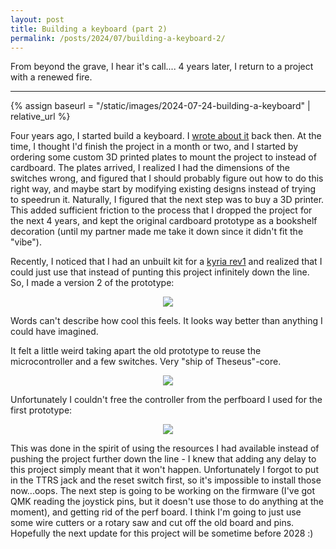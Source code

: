 ```yaml
---
layout: post
title: Building a keyboard (part 2)
permalink: /posts/2024/07/building-a-keyboard-2/
---
```


From beyond the grave, I hear it's call.... 4 years later, I return to a
project with a renewed fire.

---

{% assign baseurl = "/static/images/2024-07-24-building-a-keyboard" | relative_url %}

<style>
.myimg { max-width: 50%; }
.myimgctr { text-align: center; }
</style>

Four years ago, I started build a keyboard. I [wrote about
it](../building-a-keyboard/) back then. At the time, I thought I'd finish the
project in a month or two, and I started by ordering some custom 3D printed
plates to mount the project to instead of cardboard. The plates arrived, I
realized I had the dimensions of the switches wrong, and figured that I should
probably figure out how to do this right way, and maybe start by modifying
existing designs instead of trying to speedrun it. Naturally, I figured that the
next step was to buy a 3D printer. This added sufficient friction to the process
that I dropped the project for the next 4 years, and kept the original cardboard
prototype as a bookshelf decoration (until my partner made me take it down since
it didn't fit the "vibe").

Recently, I noticed that I had an unbuilt kit for a [kyria
rev1](https://github.com/splitkb/kyria) and realized that I could just use that
instead of punting this project infinitely down the line. So, I made a version 2
of the prototype:

<div class=myimgctr>
    <img class=myimg src="{{ '/finished.jpg' | prepend: baseurl }}"/>
</div>

Words can't describe how cool this feels. It looks way better than anything I
could have imagined.

It felt a little weird taking apart the old prototype to reuse the
microcontroller and a few switches. Very "ship of Theseus"-core.

<div class=myimgctr>
    <img class=myimg src="{{ '/oldandnew.jpg' | prepend: baseurl }}"/>
</div>

Unfortunately I couldn't free the controller from the perfboard I used for the
first prototype:

<div class=myimgctr>
    <img class=myimg src="{{ '/perfboard.jpg' | prepend: baseurl }}"/>
</div>

This was done in the spirit of using the resources I had available instead of
pushing the project further down the line - I knew that adding any delay to this
project simply meant that it won't happen. Unfortunately I forgot to put in the
TTRS jack and the reset switch first, so it's impossible to install those
now...oops. The next step is going to be working on the firmware (I've got QMK
reading the joystick pins, but it doesn't use those to do anything at the
moment), and getting rid of the perf board. I think I'm going to just use some
wire cutters or a rotary saw and cut off the old board and pins. Hopefully the
next update for this project will be sometime before 2028 :)
